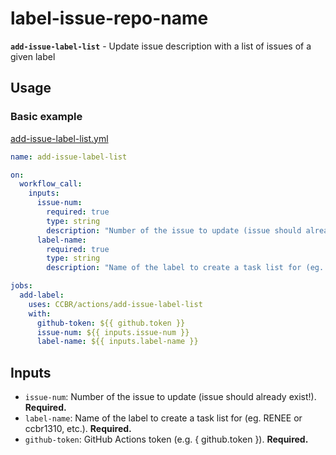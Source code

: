 # label-issue-repo-name

**`add-issue-label-list`** - Update issue description with a list of
issues of a given label

## Usage

### Basic example

[add-issue-label-list.yml](/examples/add-issue-label-list.yml)

```yaml
name: add-issue-label-list

on:
  workflow_call:
    inputs:
      issue-num:
        required: true
        type: string
        description: "Number of the issue to update (issue should already exist!)"
      label-name:
        required: true
        type: string
        description: "Name of the label to create a task list for (eg. RENEE, ccbr1310, etc.)"

jobs:
  add-label:
    uses: CCBR/actions/add-issue-label-list
    with:
      github-token: ${{ github.token }}
      issue-num: ${{ inputs.issue-num }}
      label-name: ${{ inputs.label-name }}
```

## Inputs

- `issue-num`: Number of the issue to update (issue should already
  exist!). **Required.**
- `label-name`: Name of the label to create a task list for (eg. RENEE
  or ccbr1310, etc.). **Required.**
- `github-token`: GitHub Actions token (e.g. { github.token }).
  **Required.**
